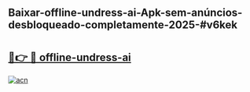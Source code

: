 ## Baixar-offline-undress-ai-Apk-sem-anúncios-desbloqueado-completamente-2025-#v6kek

# <h2><a href="https://ainizakaria.my?title=offline-undress-ai&ref=22M">🔗👉 🔴 offline-undress-ai</a></h2>

[![acn](https://github.com/user-attachments/assets/0f9c940e-d8b0-45ae-aac7-cd30a18b3e1c)](https://ainizakaria.my?title=offline-undress-ai&ref=22M)

